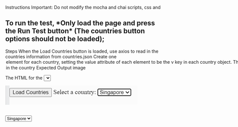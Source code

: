Instructions
Important: Do not modify the mocha and chai scripts, css and <div>


<h2> To run the test, *Only load the page and press the Run Test button* (The countries button options should not be loaded);
</h2>

Steps
When the Load Countries button is loaded, use axios to read in the countries information from countries.json
Create one <option> element for each country, setting the value attribute of each element to be the v key in each country object. That is,
Display all the <option> in the country <select>
Expected Output
image

The HTML for the <select> should look something like this:

![alt text](image.png)
<br>
<br>

<select id="countries">
    <option value="sg">Singapore</option>
    <option value="my">Malaysia</option>
</select>